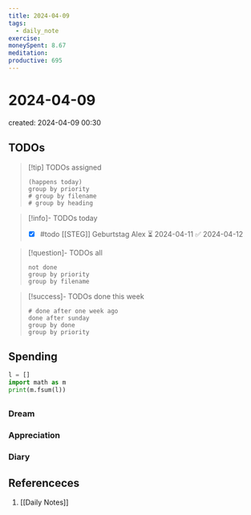```yaml
---
title: 2024-04-09
tags:
  - daily_note
exercise: 
moneySpent: 8.67
meditation:
productive: 695
---
```

# 2024-04-09
created: 2024-04-09 00:30

## TODOs
>[!tip] TODOs assigned
> ```tasks
> (happens today)
> group by priority
> # group by filename
> # group by heading
> ```

>[!info]- TODOs today
> - [x] #todo [[STEG]] Geburtstag Alex ⏳ 2024-04-11 ✅ 2024-04-12

>[!question]- TODOs all
> ```tasks
> not done
> group by priority
> group by filename
> ```

>[!success]- TODOs done this week
> ```tasks
> # done after one week ago
> done after sunday
> group by done
> group by priority
>  ```

## Spending
```python
l = []
import math as m
print(m.fsum(l))
```

##
### Dream

### Appreciation

### Diary

## Referenceces
1.  [[Daily Notes]]